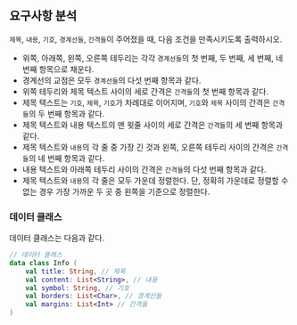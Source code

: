 ## 요구사항 분석
```제목```, ```내용```, ```기호```, ```경계선들```, ```간격들```이 주어졌을 때, 다음 조건을 만족시키도록 출력하시오.
 * 위쪽, 아래쪽, 왼쪽, 오른쪽 테두리는 각각 ```경계선들```의 첫 번째, 두 번째, 세 번째, 네 번째 항목으로 채운다.
 * 경계선의 교점은 모두 ```경계선들```의 다섯 번째 항목과 같다.
 * 위쪽 테두리와 제목 텍스트 사이의 세로 간격은 ```간격들```의 첫 번째 항목과 같다.
 * 제목 텍스트는 ```기호```, ```제목```, ```기호```가 차례대로 이어지며, ```기호```와 ```제목``` 사이의 간격은 ```간격들```의 두 번째 항목과 같다.
 * 제목 텍스트와 내용 텍스트의 맨 윗줄 사이의 세로 간격은 ```간격들```의 세 번째 항목과 같다.
 * 제목 텍스트와 ```내용```의 각 줄 중 가장 긴 것과 왼쪽, 오른쪽 테두리 사이의 간격은 ```간격들```의 네 번째 항목과 같다.
 * 내용 텍스트와 아래쪽 테두리 사이의 간격은 ```간격들```의 다섯 번째 항목과 같다.
 * 제목 텍스트와 ```내용```의 각 줄은 모두 가운데 정렬한다. 단, 정확히 가운데로 정렬할 수 없는 경우 가장 가까운 두 곳 중 왼쪽을 기준으로 정렬한다.

### 데이터 클래스
데이터 클래스는 다음과 같다.

```kotlin
// 데이터 클래스
data class Info (
    val title: String, // 제목
    val content: List<String>, // 내용
    val symbol: String, // 기호
    val borders: List<Char>, // 경계선들
    val margins: List<Int> // 간격들
)
```
